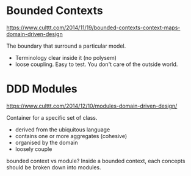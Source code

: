 # Bounded Contexts

<https://www.culttt.com/2014/11/19/bounded-contexts-context-maps-domain-driven-design>

The boundary that surround a particular model.

- Terminology clear inside it (no polysem)
- loose coupling. Easy to test. You don't care of the outside world.

# DDD Modules

<https://www.culttt.com/2014/12/10/modules-domain-driven-design/>

Container for a specific set of class.

- derived from the ubiquitous language
- contains one or more aggregates (cohesive)
- organised by the domain
- loosely couple

bounded context vs module? Inside a bounded context, each concepts should be broken down into modules.
